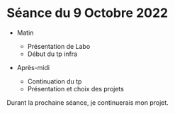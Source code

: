 # Séance du 9 Octobre 2022
- Matin
  - Présentation de Labo 
  - Début du tp infra

- Après-midi
  - Continuation du tp
  - Présentation et choix des projets

Durant la prochaine séance, je continuerais mon projet.
